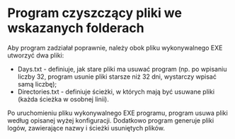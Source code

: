 # Program czyszczący pliki we wskazanych folderach

Aby program zadziałał poprawnie, należy obok pliku wykonywalnego EXE utworzyć dwa pliki:
* Days.txt - definiuje, jak stare pliki ma usuwać program (np. po wpisaniu liczby 32, program usunie pliki starsze niż 32 dni, wystarczy wpisać samą liczbę);
* Directories.txt - definiuje ścieżki, w których mają być usuwane pliki (każda ścieżka w osobnej linii).

Po uruchomieniu pliku wykonywalnego EXE programu, program usuwa pliki według opisanej wyżej konfiguracji. Dodatkowo program generuje pliki logów, zawierające nazwy i ścieżki usuniętych plików.
